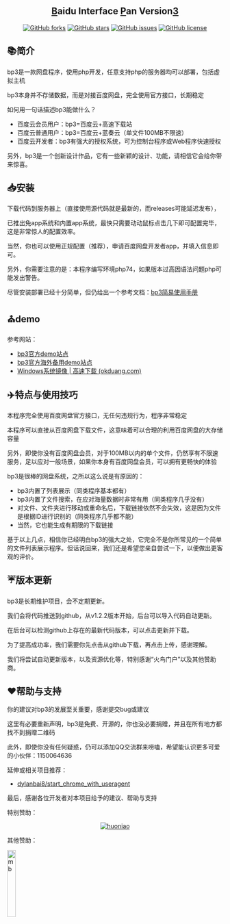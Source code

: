 <h2 align="center"><a href="#">B</a>aidu Interface <a href="#">P</a>an Version<a href="#">3</a></h2>

<p align="center"><a href="https://github.com/zhufenghua1998/bp3/network"><img alt="GitHub forks" src="https://img.shields.io/github/forks/zhufenghua1998/bp3"></a> <a href="https://github.com/zhufenghua1998/bp3/stargazers"><img alt="GitHub stars" src="https://img.shields.io/github/stars/zhufenghua1998/bp3"></a> <a href="https://github.com/zhufenghua1998/bp3/issues"><img alt="GitHub issues" src="https://img.shields.io/github/issues/zhufenghua1998/bp3"></a> <a href="https://github.com/zhufenghua1998/bp3/blob/main/LICENSE"><img alt="GitHub license" src="https://img.shields.io/github/license/zhufenghua1998/bp3"></a></p>

## 📚简介

bp3是一款网盘程序，使用php开发，任意支持php的服务器均可以部署，包括虚拟主机

bp3本身并不存储数据，而是对接百度网盘，完全使用官方接口，长期稳定

如何用一句话描述bp3能做什么？

- 百度云会员用户：bp3=百度云+高速下载站
- 百度云普通用户：bp3=百度云+蓝奏云（单文件100MB不限速）
- 百度云开发者：bp3有强大的授权系统，可为控制台程序或Web程序快速授权

另外，bp3是一个创新设计作品，它有一些新颖的设计、功能，请相信它会给你带来惊喜。

## 📥安装
下载代码到服务器上（直接使用源代码就是最新的，而releases可能延迟发布），

已推出免app系统和内置app系统，最快只需要动动鼠标点击几下即可配置完毕，这是非常惊人的配置效率。

当然，你也可以使用正规配置（推荐），申请百度网盘开发者app，并填入信息即可。

另外，你需要注意的是：本程序编写环境php74，如果版本过高因语法问题php可能发出警告。

尽管安装部署已经十分简单，但仍给出一个参考文档：[bp3简易使用手册](https://www.52dixiaowo.com/post-3261.html)

## ⛪demo
参考网站：

- <a href="https://bp3.52dixiaowo.com" target="_blank">bp3官方demo站点</a>
- [bp3官方海外备用demo站点 ](http://bp3.rbusoft.com/)
- [Windows系统镜像 | 高速下载 (okduang.com)](http://pan.okduang.com/)

## ✈️特点与使用技巧

本程序完全使用百度网盘官方接口，无任何违规行为，程序非常稳定

本程序可以直接从百度网盘下载文件，这意味着可以合理的利用百度网盘的大存储容量

另外，即使你没有百度网盘会员，对于100MB以内的单个文件，仍然享有不限速服务，足以应对一般场景，如果你本身有百度网盘会员，可以拥有更畅快的体验

bp3是很棒的网盘系统，之所以这么说是有原因的：

- bp3内置了列表展示（同类程序基本都有）
- bp3内置了文件搜索，在应对海量数据时非常有用（同类程序几乎没有）
- 对文件、文件夹进行移动或重命名后，下载链接依然不会失效，这是因为文件是根据ID进行识别的（同类程序几乎都不能）
- 当然，它也能生成有期限的下载链接

基于以上几点，相信你已经明白bp3的强大之处，它完全不是你所常见的一个简单的文件列表展示程序。但话说回来，我们还是希望您亲自尝试一下，以便做出更客观的评价。

## ☔版本更新

bp3是长期维护项目，会不定期更新。

我们会将代码推送到github，从v1.2.2版本开始，后台可以导入代码自动更新。

在后台可以检测github上存在的最新代码版本，可以点击更新并下载。

为了提高成功率，我们需要你先点击从github下载，再点击上传，感谢理解。

我们将尝试自动更新版本，以及资源优化等，特别感谢“火鸟门户”以及其他赞助商。

## ❤️帮助与支持

你的建议对bp3的发展至关重要，感谢提交bug或建议

这里有必要重新声明，bp3是免费、开源的，你也没必要捐赠，并且在所有地方都找不到捐赠二维码

此外，即使你没有任何疑惑，仍可以添加QQ交流群来唠嗑，希望能认识更多可爱的小伙伴：1150064636

延伸或相关项目推荐：

- [dylanbai8/start_chrome_with_useragent ](https://github.com/dylanbai8/start_chrome_with_useragent)

最后，感谢各位开发者对本项目给予的建议、帮助与支持

特别赞助：

<div align="center"><a href="https://www.kumanyun.com/"><img alt="huoniao" src="https://user-images.githubusercontent.com/66166878/155361171-be2a7b63-b065-4257-807c-a54a98e6c069.png"></a></div>

其他赞助：

<div><a href="http://a.big2035.com"><img width="20%" alt="mb" src="https://user-images.githubusercontent.com/66166878/155515884-4a8036a1-05d4-43e3-a821-95dcf3ba0978.jpg"></a></div>

